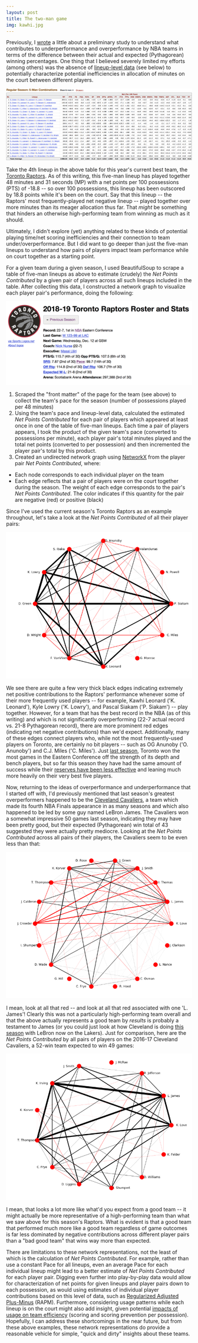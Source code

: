 ```yaml
---
layout: post
title: The two-man game
img: kawhi.jpg
---
```


Previously, I [wrote](https://douglaswlee.github.io/NBA-Performance/) a little about a preliminary study to understand what contributes to underperformance and overperformance by NBA teams in terms of the difference between their actual and expected (Pythagorean) winning percentages. One thing that I believed severely limited my efforts (among others) was the absence of [lineup-level data](https://www.basketball-reference.com/teams/TOR/2019/lineups/) (see below) to potentially characterize potential inefficiencies in allocation of minutes on the court between different players.

<p align="center">
  <img src="../assets/img/NBANetPts/Lineups.png">
</p>

Take the 4th lineup in the above table for this year's current best team, the [Toronto Raptors](https://www.theringer.com/nba/2018/12/6/18128576/raptors-sixers-elite-east). As of this writing, this five-man lineup has played together 48 minutes and 31 seconds (MP) with a net points per 100 possessions (PTS) of -18.8 -- so over 100 possessions, this lineup has been outscored by 18.8 points while it's been on the court. Say that this lineup -- the Raptors' most frequently-played net negative lineup -- played together over more minutes than its meager allocation thus far. That *might* be something that hinders an otherwise high-performing team from winning as much as it should.

Ultimately, I didn't explore (yet) anything related to these kinds of potential playing time/net scoring inefficiencies and their connection to team under/overperformance. But I did want to go deeper than just the five-man lineups to understand how pairs of players impact team performance while on court together as a starting point.

For a given team during a given season, I used BeautifulSoup to scrape a table of five-man lineups as above to estimate (crudely) the *Net Points Contributed* by a given pair of players across all such lineups included in the table. After collecting this data, I constructed a network graph to visualize each player pair's performance, doing the following:

<p align="center">
  <img src="../assets/img/NBANetPts/Pace.png">
</p>

1. Scraped the "front matter" of the page for the team (see above) to collect the team's pace for the season (number of possessions played per 48 minutes)
2. Using the team's pace and lineup-level data, calculated the estimated *Net Points Contributed* for each pair of players which appeared at least once in one of the table of five-man lineups. Each time a pair of players appears, I took the product of the given team's pace (converted to possessions per minute), each player pair's total minutes played and the total net points (converted to per possession) and then incremented the player pair's total by this product.
3. Created an undirected network graph using [NetworkX](https://networkx.github.io) from the player pair *Net Points Contributed*, where:
* Each node corresponds to each individual player on the team
* Each edge reflects that a pair of players were on the court together during the season. The weight of each edge corresponds to the pair's *Net Points Contributed*. The color indicates if this quantity for the pair are negative (red) or positive (black)

Since I've used the current season's Toronto Raptors as an example throughout, let's take a look at the *Net Points Contributed* of all their player pairs:

<p align="center">
  <img src="../assets/img/NBANetPts/1819Raptors.png">
</p>

We see there are quite a few very thick black edges indicating extremely net positive contributions to the Raptors' performance whenever some of their more frequently used players -- for example, Kawhi Leonard ('K. Leonard'), Kyle Lowry ('K. Lowry'), and Pascal Siakam ('P. Siakam') -- play together. However, for a team that has the best record in the NBA (as of this writing) and which is not significantly overperforming (22-7 actual record vs. 21-8 Pythagorean record), there are more prominent red edges (indicating net negative contributions) than we'd expect. Additionally, many of these edges connect players who, while not the most frequently-used players on Toronto, are certainly no bit players -- such as OG Anunoby ('O. Anunoby') and C.J. Miles ('C. Miles'). Just [last season](https://www.theringer.com/nba-playoffs/2018/4/14/17238988/raptors-wizards-game-1), Toronto won the most games in the Eastern Conference off the strength of its depth and bench players, but so far this season they have had the same amount of success while their [reserves have been less effective](https://www.thestar.com/sports/raptors/2018/12/11/raptors-bench-mob-20-remains-a-work-in-progress.html) and leaning much more heavily on their very best five players.

Now, returning to the ideas of overperformance and underperformance that I started off with, I'd previously mentioned that last season's greatest overperformers happened to be the [Cleveland Cavaliers](https://www.basketball-reference.com/teams/CLE/2018.html), a team which made its fourth NBA Finals appearance in as many seasons and which also happened to be led by some guy named LeBron James. The Cavaliers won a somewhat impressive 50 games last season, indicating they may have been pretty good, but their expected (Pythagorean) win total of 43 suggested they were actually pretty mediocre. Looking at the *Net Points Contributed* across all pairs of their players, the Cavaliers seem to be even less than that:

<p align="center">
  <img src="../assets/img/NBANetPts/1718Cavs.png">
</p>

I mean, look at all that red -- and look at all that red associated with one 'L. James'! Clearly this was not a particularly high-performing team overall and that the above actually represents a good team by *results* is probably a testament to James (or you could just look at how Cleveland is doing [this season](https://www.basketball-reference.com/teams/CLE/2019.html) with LeBron now on the Lakers). Just for comparison, here are the *Net Points Contributed* by all pairs of players on the 2016-17 Cleveland Cavaliers, a 52-win team expected to win 49 games:

<p align="center">
  <img src="../assets/img/NBANetPts/1617Cavs.png">
</p>

I mean, that looks a lot more like what'd you expect from a good team -- it might actually be more representative of a high-performing team than what we saw above for this season's Raptors. What is evident is that a good team that performed much more like a good team regardless of game outcomes is far less dominated by negative contributions across different player pairs than a "bad good team" that wins way more than expected.

There are limitations to these network representations, not the least of which is the calculation of *Net Points Contributed*. For example, rather than use a constant Pace for all lineups, even an average Pace for each individual lineup might lead to a better estimate of *Net Points Contributed* for each player pair. Digging even further into play-by-play data would allow for characterization of net points for given lineups and player pairs down to each possession, as would using estimates of individual player contributions based on this level of data, such as [Regularized Adjusted](https://squared2020.com/2017/09/18/deep-dive-on-regularized-adjusted-plus-minus-i-introductory-example/) [Plus-Minus](https://squared2020.com/2017/09/18/deep-dive-on-regularized-adjusted-plus-minus-ii-basic-application-to-2017-nba-data-with-r/) (RAPM). Furthermore, considering usage patterns while each lineup is on the court might also add insight, given potential [impacts of usage on team efficiency](http://www.sloansportsconference.com/mit_news/putting-the-team-on-their-back-the-usage-and-efficiency-of-nba-superstars-in-critical-situations/) (scoring and scoring prevention per possession). Hopefully, I can address these shortcomings in the near future, but from these above examples, these network representations do provide a reasonable vehicle for simple, "quick and dirty" insights about these teams.
